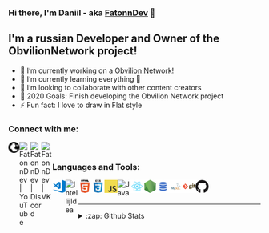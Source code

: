 ### Hi there, I'm Daniil - aka [FatonnDev][website] 👋

## I'm a russian Developer and Owner of the ObvilionNetwork project!

- 🔭 I’m currently working on a [Obvilion Network][website]!
- 🌱 I’m currently learning everything 🤣
- 👯 I’m looking to collaborate with other content creators
- 🥅 2020 Goals: Finish developing the Obvilion Network project
- ⚡ Fun fact: I love to draw in Flat style

### Connect with me:

[<img align="left" alt="ObvilionNetwork.ru" width="22px" src="https://raw.githubusercontent.com/iconic/open-iconic/master/svg/globe.svg" />][website]
[<img align="left" alt="FatonnDev | YouTube" width="22px" src="https://cdn.jsdelivr.net/npm/simple-icons@v3/icons/youtube.svg" />][youtube]
[<img align="left" alt="FatonnDev | Discord" width="22px" src="https://cdn.jsdelivr.net/npm/simple-icons@3.4.1/icons/discord.svg" />][discord]
[<img align="left" alt="FatonnDev | VK" width="22px" src="https://cdn.jsdelivr.net/npm/simple-icons@3.4.1/icons/vk.svg" />][vk]

<br />

### Languages and Tools:

[<img align="left" alt="Visual Studio Code" width="26px" src="https://raw.githubusercontent.com/github/explore/80688e429a7d4ef2fca1e82350fe8e3517d3494d/topics/visual-studio-code/visual-studio-code.png" />][github]
[<img align="left" alt="IntellijIdea" width="26px" src="https://im0-tub-by.yandex.net/i?id=12e2cc42739f5a18bec6ac85585a9b94&n=13" />][github]
[<img align="left" alt="HTML5" width="26px" src="https://raw.githubusercontent.com/github/explore/80688e429a7d4ef2fca1e82350fe8e3517d3494d/topics/html/html.png" />][github]
[<img align="left" alt="CSS3" width="26px" src="https://raw.githubusercontent.com/github/explore/80688e429a7d4ef2fca1e82350fe8e3517d3494d/topics/css/css.png" />][github]
[<img align="left" alt="JavaScript" width="26px" src="https://raw.githubusercontent.com/github/explore/80688e429a7d4ef2fca1e82350fe8e3517d3494d/topics/javascript/javascript.png" />][github]
[<img align="left" alt="Java" width="26px" src="https://img2.freepng.ru/20180714/utg/kisspng-java-development-kit-programmer-java-runtime-envir-java-5b49b3906b5aa5.8117995215315567524397.jpg" />][github]
[<img align="left" alt="React" width="26px" src="https://raw.githubusercontent.com/github/explore/80688e429a7d4ef2fca1e82350fe8e3517d3494d/topics/react/react.png" />][github]
[<img align="left" alt="Node.js" width="26px" src="https://raw.githubusercontent.com/github/explore/80688e429a7d4ef2fca1e82350fe8e3517d3494d/topics/nodejs/nodejs.png" />][github]
[<img align="left" alt="SQL" width="26px" src="https://raw.githubusercontent.com/github/explore/80688e429a7d4ef2fca1e82350fe8e3517d3494d/topics/sql/sql.png" />][github]
[<img align="left" alt="MySQL" width="26px" src="https://raw.githubusercontent.com/github/explore/80688e429a7d4ef2fca1e82350fe8e3517d3494d/topics/mysql/mysql.png" />][github]
[<img align="left" alt="Git" width="26px" src="https://raw.githubusercontent.com/github/explore/80688e429a7d4ef2fca1e82350fe8e3517d3494d/topics/git/git.png" />][github]
[<img align="left" alt="GitHub" width="26px" src="https://raw.githubusercontent.com/github/explore/78df643247d429f6cc873026c0622819ad797942/topics/github/github.png" />][github]

<br />
<br />

---

<details>
  <summary>:zap: Github Stats</summary>

  <img align="left" alt="codeSTACKr's Github Stats" src="https://github-readme-stats.codestackr.vercel.app/api?username=Fatonndev&show_icons=true&hide_border=true" />

</details>

[website]: https://obvilionnetwork.ru
[youtube]: https://www.youtube.com/channel/UCOCmhBFDKU2QC3oUuR8vwEw?view_as=subscriber
[vk]: https://vk.com/asdaniel
[discord]: https://discord.gg/cg82mjh
[github]: https://github.com/Fatonndev
